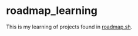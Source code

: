 # roadmap_learning

This is my learning of projects found in [roadmap.sh](https://roadmap.sh/projects?g=devops). 
